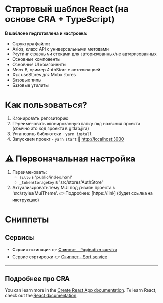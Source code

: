 # Стартовый шаблон React (на основе CRA + TypeScript)

#### В шаблоне подготовлена и настроена:

-   Структура файлов
-   Axios, класс API c универсальными методами
-   Роутинг с разными стеками для авторизованных/не авторизованных
-   Основные компоненты
-   Основные UI компоненты
-   Mobx 6, пример AuthStore с авторизацией
-   Хук useStores для Mobx stores
-   Базовые типы
-   Базовые утилиты

# Как пользоваться?

1. Клонировать репозиторию
2. Переименовать клонированную папку под названия проекта (обычно это код проекта в gitlab/jira)
3. Установить библиотеки - `yarn install`
4. Запускаем проект - `yarn start` 🙌 [http://localhost:3000](http://localhost:3000)

# ⚠️ Первоначальная настройка

1. Переименовать:
    - `title` в 'public/index.html'
    - `_tokenStorageKey` в 'src/stores/AuthStore'
2. Актуализировать тему MUI под дизайн проекта в 'src/styles/MuiTheme'. 👉 Подробнее: [https://link] (будет ссылка на инструкцию)

# Сниппеты
## Сервисы
- Сервис пагинации 👉  [Сниппет - Pagination service](https://gitlab.netimob.com/develop/web-cra-template/snippets/4)
- Сервис сортировки 👉  [Сниппет - Sort service](https://gitlab.netimob.com/develop/web-cra-template/snippets/5)

----
## Подробнее про CRA
You can learn more in the [Create React App documentation](https://facebook.github.io/create-react-app/docs/getting-started).
To learn React, check out the [React documentation](https://reactjs.org/).
